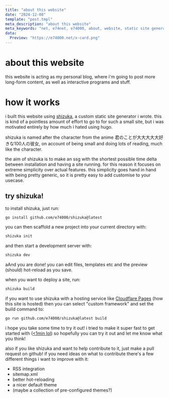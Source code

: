 ```yaml
---
title: "about this website"
date: "2024-12-08"
template: "post.tmpl"
meta_description: "about this website"
meta_keywords: "net, e74net, e74000, about, website, static site generator"
data:
  Preview: "https://e74000.net/x-card.png"
---
```


# about this website

this website is acting as my personal blog, where i'm going to post more long-form content, as well as interactive programs and stuff.



# how it works

i built this website using [shizuka](https://github.com/e74000/shizuka), a custom static site generator i wrote. this is kind of a pointless amount of effort to go to for such a small site, but i was motivated entirely by how much i hated using hugo.

shizuka is named after the character from the anime 君のことが大大大大大好きな100人の彼女, on account of being small and doing lots of reading, much like the character.

the aim of shizuka is to make an ssg with the shortest possible time delta between installation and having a site running. for this reason it focuses on extreme simplicity over actual features. this simplicity goes hand in hand with being pretty generic, so it is pretty easy to add customise to your usecase.

## try shizuka!

to install shizuka, just run:

```bash
go install github.com/e74000/shizuka@latest
```

you can then scaffold a new project into your current directory with:

```bash
shizuka init
```

and then start a development server with:

```bash
shizuka dev
```
aAnd you are done! you can edit files, templates etc and the preview (should) hot-reload as you save.

when you want to deploy a site, run:

```bash
shizuka build
```

if you want to use shizuka with a hosting service like [Cloudflare Pages](https://pages.cloudflare.com/) (how this site is hosted) then you can select "custom framework" and set the build command to:

```bash
go run github.com/e74000/shizuka@latest build
```

i hope you take some time to try it out! i tried to make it super fast to get started with ([<1min lol](https://x.com/e74net/status/1868395665921102070)) so hopefully you can try it out and let me know what you think!

also if you like shizuka and want to help contribute to it, just make a pull request on github! if you need ideas on what to contribute there's a few different things i want to improve with it:

- RSS integration
- sitemap.xml
- better hot-reloading
- a nicer default theme
- (maybe a collection of pre-configured themes?)
